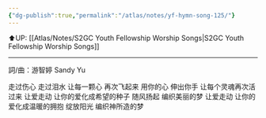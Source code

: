 ```yaml
---
{"dg-publish":true,"permalink":"/atlas/notes/yf-hymn-song-125/"}
---
```


⬆️UP: [[Atlas/Notes/S2GC Youth Fellowship Worship Songs\|S2GC Youth Fellowship Worship Songs]]

---

詞/曲：游智婷 Sandy Yu

走过伤心 走过泪水 让每一颗心
再次飞起来 用你的心 伸出你手 
让每个灵魂再次活过来 
让爱走动 让你的爱化成希望的种子
随风扬起 编织美丽的梦
让爱走动 让你的爱化成温暖的拥抱 
绽放阳光 编织神所造的梦